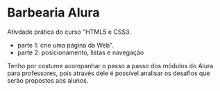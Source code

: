 # Barbearia Alura
Ativdade prática do curso "HTML5 e CSS3.
- parte 1: crie uma página da Web".
- parte 2: posicionamento, listas e navegação

Tenho por costume acompanhar o passo a passo dos módulos do Alura para professores, pois através dele é possível analisar os desafios que serão propostos aos alunos.
